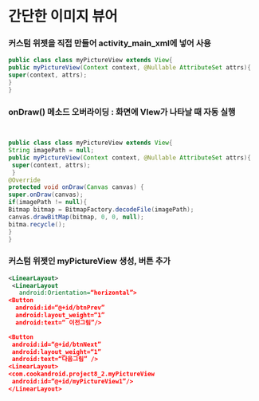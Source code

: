 # 간단한 이미지 뷰어

### 커스텀 위젯을 직접 만들어 activity_main_xml에 넣어 사용
```java
public class class myPictureView extends View{
public myPictureView(Context context, @Nullable AttributeSet attrs){
super(context, attrs);
}
}
```
    
### onDraw() 메소드 오버라이딩 : 화면에 VIew가 나타날 때 자동 실행
```java


public class class myPictureView extends View{
String imagePath = null;
public myPictureView(Context context, @Nullable AttributeSet attrs){
 super(context, attrs); 
 }
@Override
protected void onDraw(Canvas canvas) {
super.onDraw(canvas);
if(imagePath != null){
Bitmap bitmap = BitmapFactory.decodeFile(imagePath);
canvas.drawBitMap(bitmap, 0, 0, null); 
bitma.recycle();
}
}
```

### 커스텀 위젯인 myPictureView 생성, 버튼 추가

```xml
<LinearLayout>
 <LinearLayout 
   android:Orientation=“horizontal”>
<Button 
  android:id=“@+id/btnPrev”
  android:layout_weight=“1”
  android:text=“ 이전그림”/>

<Button 
 android:id=“@+id/btnNext”
 android:layout_weight=“1”
 android:text=“다음그림” />
<LinearLayout>
<com.cookandroid.project8_2.myPictureView
 android:id=“@+id/myPictureView1”/>
</LinearLayout>

```